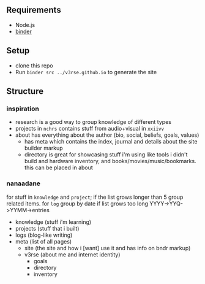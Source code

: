 ## Requirements
- Node.js
- [binder](https://github.com/v3rse/binder)

## Setup
- clone this repo
- Run `binder src ../v3rse.github.io` to generate the site

## Structure
### inspiration
- research is a good way to group knowledge of different types
- projects in `nchrs` contains stuff from audio+visual in `xxiivv`
- about has everything about the author (bio, social, beliefs, goals, values)
  - has meta which contains the index, journal and details about the site builder markup
  - directory is great for showcasing stuff i'm using like tools i didn't build and hardware inventory, and books/movies/music/bookmarks. this can be placed in about

### nanaadane
for stuff in `knowledge` and `project`; if the list grows longer than 5 group related items.
for `log` group by date if list grows too long YYYY->YYQ->YYMM->entries
- knowledge (stuff i'm learning)
- projects (stuff that i built)
- logs (blog-like writing)
- meta (list of all pages)
    - site (the site and how i [want] use it and has info on bndr markup)
    - v3rse (about me and internet identity)
      - goals
      - directory
      - inventory
